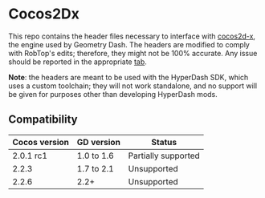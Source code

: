 # Cocos2Dx

This repo contains the header files necessary to interface with [cocos2d-x](https://www.cocos.com/en/cocos2dx), the engine used by Geometry Dash. The headers are modified to comply with RobTop's edits; therefore, they might not be 100% accurate. Any issue should be reported in the appropriate [tab](https://github.com/gd-hyperdash/Cocos2Dx/issues).

**Note**: the headers are meant to be used with the HyperDash SDK, which uses a custom toolchain; they will not work standalone, and no support will be given for purposes other than developing HyperDash mods.

## Compatibility

| Cocos version | GD version | Status              |
|---------------|------------|---------------------|
| 2.0.1 rc1     | 1.0 to 1.6 | Partially supported |
| 2.2.3         | 1.7 to 2.1 | Unsupported         |
| 2.2.6         | 2.2+       | Unsupported         |